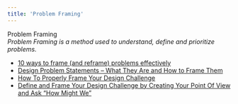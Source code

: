 ```yaml
---
title: 'Problem Framing'
---
```


Problem Framing  
_Problem Framing is a method used to understand, define and prioritize problems._

*   [10 ways to frame (and reframe) problems effectively](https://uxplanet.org/a-guide-to-problem-framing-ae58713364ec)   
*   [Design Problem Statements – What They Are and How to Frame Them](https://www.toptal.com/designers/product-design/design-problem-statement)  
*   [How To Properly Frame Your Design Challenge](https://uxdesign.cc/how-to-properly-frame-your-design-challenge-eccb4d89cb83)  
*   [Define and Frame Your Design Challenge by Creating Your Point Of View and Ask “How Might We”](https://www.interaction-design.org/literature/article/define-and-frame-your-design-challenge-by-creating-your-point-of-view-and-ask-how-might-we)
